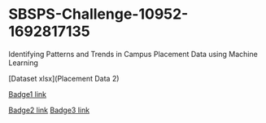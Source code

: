 # SBSPS-Challenge-10952-1692817135
Identifying Patterns and Trends in Campus Placement Data using Machine Learning

[Dataset xlsx](Placement Data 2)

[Badge1 link](https://www.credly.com/badges/1ec8e021-9fee-44ed-9037-20aa324866a5/public_url)

[Badge2 link](https://www.credly.com/badges/372fbd38-5061-4474-80b2-5febf77e5e9e/public_url)
[Badge3 link](https://www.credly.com/badges/859b3e39-c687-48ef-938b-c0e018cc8fd9/public_url)
